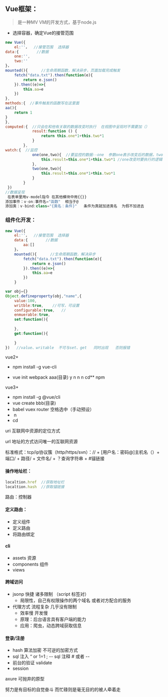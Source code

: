 ## Vue框架：

> 是一种MV VM的开发方式，基于node.js

- 选择容器，确定Vue的接管范围

```javascript
new Vue({
	el:''，  //接管范围  选择器
data:{        //数据
	one:'',
	two:''   
}，
mounted(){      //生命周期函数，解决异步，页面加载完成触发
    fetch("data.txt").then(function(e){
        return e.json()
    }).then((e)=>{
        this.aa=e
    })
},
methods:{  //事件触发的函数写在这里面
aa(){
	return 1
}
},
computed:{  //只会在和他有关联的数据改变时执行  在视图中呈现时不需要加（）
            result:function () {
                return this.one*1+this.two*1
            }
        },
watch:{  //监控
            one(one,two){  //要监控的数据--one  参数one表示改变后的数据，two表示改变前的数据
                this.result=this.one*1+this.two*1 //one改变时要执行的逻辑
            },
            two(one,two){
                this.result=this.one*1+this.two*1
            }
        }
 })
//数据呈现
 在表单里用v-model指令 在其他模块中用{{}}
添加事件：v-on:事件名="函数"  相当于@
添加类：v-bind:class="{类名：条件}"   条件为真就加进类名  为假不加进去
```

### 组件化开发：

```javascript
new Vue({
	el:''，  //接管范围  选择器
    data:{        //数据
        aa:[]   
    }，
    mounted(){      //生命周期函数，解决异步
        fetch("data.txt").then(function(e){
            return e.json()
        }).then((e)=>{
            this.aa=e
        })
    }
```

```javascript
var obj={}
Object.defineproperty(obj,"name",{
    value:100,
    writble:true,    //可写，可设置
    configurable:true,   //
    enmuerable:true,
    set:function(){
        
    },
    get:function(){
        
    }
})   //value、writable  不可与set、get   同时出现   否则报错
```

vue2+

- npm install -g vue-cli

- vue init webpack aaa(目录)    y   n   n   n      cd**     npm  

vue3+

- npm install -g @vue/cli
- vue create bbb(目录)
- babel  vuex  router  空格选中（手动预设）
- ​                     n
- cd   

uri    互联网中资源的定位方式

url    地址的方式访问唯一的互联网资源

标准格式：tcp/ip协议簇（http/https/svn）：// + [用户名：密码@]主机名（）+ 端口/ + 路径/ + 文件名/ + ？查询字符串 + #锚链接

#### 操作地址栏：

```javascript
localtion.href  //获取地址栏
localtion.hash  //获取锚链接
```

路由：控制器

#### 定义路由：

- 定义组件
- 定义路由
- 将路由绑定

#### cli

- assets  资源
- components   组件
- views    

#### 跨域访问

- jsonp   快捷   诸多限制        （script   标签对）
  - 局限性，自己有权限操作的两个域名  或者对方配合的服务
- 代理方式   流程复杂  几乎没有限制
  - 效率慢  开发慢
  - 原理：后台语言具有客户端的能力
  - 应用：爬虫，动态跨域获取信息

#### 登录/注册

- hash 算法加密   不可逆的加密方式
- sql  注入  “ or  1=1 ; --          sql   注释  #   或者   --
- 前台的验证    validate
- session

axure    可抛弃的原型

努力是有目标的自觉奋斗   而忙碌则是毫无目的的被人牵着走